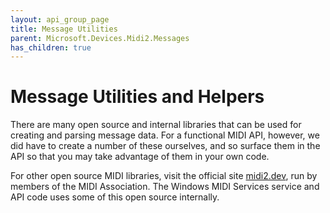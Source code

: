 ```yaml
---
layout: api_group_page
title: Message Utilities
parent: Microsoft.Devices.Midi2.Messages
has_children: true
---
```


# Message Utilities and Helpers

There are many open source and internal libraries that can be used for creating and parsing message data. For a functional MIDI API, however, we did have to create a number of these ourselves, and so surface them in the API so that you may take advantage of them in your own code.

For other open source MIDI libraries, visit the official site [midi2.dev](https://midi2.dev), run by members of the MIDI Association. The Windows MIDI Services service and API code uses some of this open source internally.
